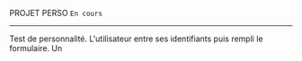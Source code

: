 PROJET PERSO
`En cours`

--------
Test de personnalité. L'utilisateur entre ses identifiants puis rempli le formulaire. Un

